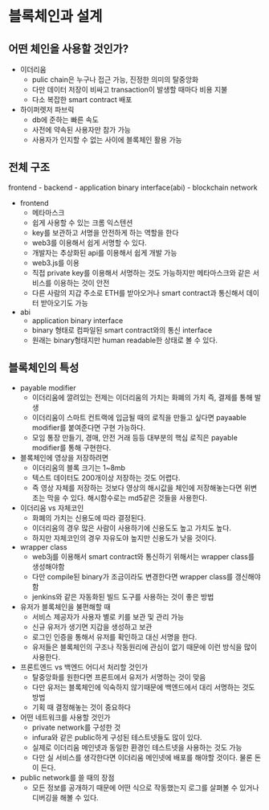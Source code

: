 # 블록체인과 설계

 ## 어떤 체인을 사용할 것인가?

- 이더리움
  - pulic chain은 누구나 접근 가능, 진정한 의미의 탈중앙화
  - 다만 데이터 저장이 비싸고 transaction이 발생할 때마다 비용 지불
  - 다소 복잡한 smart contract 배포
- 하이퍼렛저 파브릭
  - db에 준하는 빠른 속도
  - 사전에 약속된 사용자만 참가 가능
  - 사용자가 인지할 수 없는 사이에 블록체인 활용 가능

## 전체 구조

frontend - backend - application binary interface(abi) - blockchain network

- frontend
  - 메타마스크
  - 쉽게 사용할 수 있는 크롬 익스텐션
  - key를 보관하고 서명을 안전하게 하는 역할을 한다
  - web3를 이용해서 쉽게 서명할 수 있다.
  - 개발자는 추상화된 api를 이용해서 쉽게 개발 가능
  - web3.js를 이용
  - 직접 private key를 이용해서 서명하는 것도 가능하지만 메타마스크와 같은 서비스를 이용하는 것이 안전
  - 다른 사람의 지갑 주소로 ETH를 받아오거나 smart contract과 통신해서 데이터 받아오기도 가능
- abi
  - application binary interface
  - binary 형태로 컴파일된 smart contract와의 통신 interface
  - 원래는 binary형태지만 human readable한 상태로 볼 수 있다.

## 블록체인의 특성

- payable modifier
  - 이더리움에 깔려있는 전제는 이더리움의 가치는 화폐의 가치 즉, 결제를 통해 발생
  - 이더리움이 스마트 컨트랙에 입금될 때의 로직을 만들고 싶다면 payaable modifier를 붙여준다면 구현 가능하다.
  - 모임 통장 만들기, 경매, 안전 거래 등등 대부분의 핵심 로직은 payable modifier를 통해 구현한다.
- 블록체인에 영상을 저장하려면
  - 이더리움의 블록 크기는 1~8mb
  - 텍스트 데이터도 200개이상 저장하는 것도 어렵다.
  - 즉 영상 자체를 저장하는 것보다 영상의 해시값을 체인에 저장해놓는다면 위변조는 막을 수 있다. 해시함수로는 md5같은 것들을 사용한다.
- 이더리움 vs 자체코인
  - 화폐의 가치는 신용도에 따라 결정된다.
  - 이더리움의 경우 많은 사람이 사용하기에 신용도도 높고 가치도 높다.
  - 하지만 자체코인의 경우 자유도야 높지만 신용도가 낮을 것이다.
- wrapper class
  - web3j를 이용해서 smart contract와 통신하기 위해서는 wrapper class를 생성해야함
  - 다만 compile된 binary가 조금이라도 변경한다면 wrapper class를 갱신해야함
  - jenkins와 같은 자동화된 빌드 도구를 사용하는 것이 좋은 방법
- 유저가 블록체인을 불편해할 때
  - 서비스 제공자가 사용자 별로 키를 보관 및 관리 가능
  - 신규 유저가 생기면 지갑을 생성하고 보관
  - 로그인 인증을 통해서 유저를 확인하고 대신 서명을 한다.
  - 유저들은 블록체인의 구조나 작동원리에 관심이 없기 때문에 이런 방식을 많이 사용한다.
- 프론트엔드 vs 백엔드 어디서 처리할 것인가
  - 탈중앙화를 원한다면 프론트에서 유저가 서명하는 것이 맞음
  - 다만 유저는 블록체인에 익숙하지 않기때문에 백엔드에서 대리 서명하는 것도 방법
  - 기획 때 결정해놓는 것이 중요하다
- 어떤 네트워크를 사용할 것인가
  - private network를 구성한 것
  - infura와 같은 public하게 구성된 테스트넷들도 많이 있다.
  - 실제로 이더리움 메인넷과 동일한 환경인 테스트넷을 사용하는 것도 가능
  - 다만 실 서비스를 생각한다면 이더리움 메인넷에 배포를 해야할 것이다. 물론 돈이 든다.
- public network를 쓸 때의 장점
  - 모든 정보를 공개하기 때문에 어떤 식으로 작동했는지 로그를 살펴볼 수 있거나 디버깅을 해볼 수 있다.